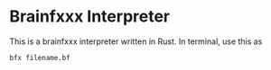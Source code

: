 # Brainfxxx Interpreter

This is a brainfxxx interpreter written in Rust.
In terminal, use this as
```bash
bfx filename.bf
```
